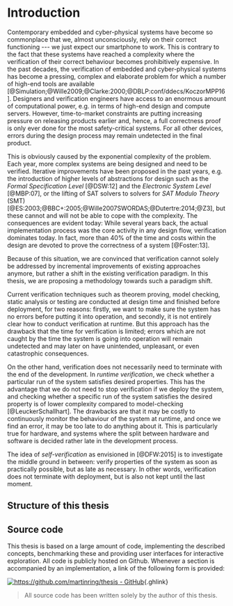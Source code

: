 # Introduction

Contemporary embedded and cyber-physical systems have become so commonplace
that we, almost unconsciously, rely on their correct functioning --- we
just expect our smartphone to work. This is contrary to the fact that
these systems have reached a complexity where the verification of their correct 
behaviour becomes prohibitively expensive. In the past decades, the verification 
of embedded and cyber-physical systems has become a pressing, complex and 
elaborate problem for which a number of high-end tools are available 
[@Simulation;@Wille2009;@Clarke:2000;@DBLP:conf/ddecs/KoczorMPP16]. Designers and 
verification engineers have access to an enormous amount of computational power, 
e.g. in terms of high-end design and compute servers. However, time-to-market
constraints are putting increasing pressure on releasing products earlier
and, hence, a full correctness proof is only ever done for the most 
safety-critical systems. For all other devices, errors during the design process 
may remain undetected in the final product.

This is obviously caused by the exponential complexity of the problem. Each 
year, more complex systems are being designed and need to be verified. Iterative 
improvements have been proposed in the past years, e.g. the introduction of 
higher levels of abstractions for design such as the *Formal Specification Level* 
[@DSW:12] and the *Electronic System Level* [@MBP:07], or the lifting of SAT 
solvers to solvers for *SAT Modulo Theory* (SMT) [@ES:2003;@BBC+:2005;@Wille2007SWORDAS;@Dutertre:2014;@Z3], but these cannot and will not be able to cope
with the complexity. The consequences are evident today: While several
years back, the actual implementation process was the core activity in any
design flow, verification dominates today. In fact, more than 40% of the
time and costs within the design are devoted to prove the correctness of a
system [@Foster:13].

Because of this situation, we are convinced that verification cannot solely be 
addressed by incremental improvements of existing approaches anymore, but rather 
a shift in the existing verification paradigm. In this thesis, we are proposing 
a methodology towards such a paradigm shift. 

Current verification techniques such as theorem proving, model checking,
static analysis or testing are conducted at design time and finished before deployment,
for two reasons: firstly, we want to make sure the system has no errors
before putting it into operation, and secondly, it is not entirely clear
how to conduct verification at runtime. But this approach has the drawback that the
time for verification is limited; errors which are not caught by the time
the system is going into operation will remain undetected and may later on
have unintended, unpleasant, or even catastrophic consequences.

On the other hand, verification does not necessarily need to terminate with
the end of the development. In *runtime verification*, we check whether
a particular run of the system satisfies desired properties. This
has the advantage that we do not need to stop verification if we deploy the
system, and checking whether a specific run of the system satisfies the
desired property is of lower complexity compared to
model-checking [@LeuckerSchallhart]. The drawbacks are that it may be
costly to continuously monitor the behaviour of the system at runtime, and
once we find an error, it may be too late to do anything about it. This is
particularly true for hardware, and systems where the split between hardware
and software is decided rather late in the development process.

The idea of *self-verification* as envisioned in [@DFW:2015] is to investigate 
the middle ground in between: verify properties of the system as soon as 
practically possible, but as late as necessary. In other words, verification 
does not terminate with deployment, but is also not kept until the last moment. 

## Structure of this thesis

## Source code

This thesis is based on a large amount of code, implementing the described 
concepts, benchmarking these and providing user interfaces for interactive 
exploration. All code is publicly hosted on Github. Whenever a section is 
accompanied by an implementation, a link of the following form is provided:

[![https://github.com/martinring/thesis - GitHub](https://gh-card.dev/repos/martinring/thesis.svg?fullname=)](https://github.com/martinring/thesis){.ghlink}

> All source code has been written solely by the author of this thesis.